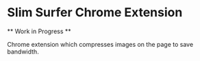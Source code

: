 # Slim Surfer Chrome Extension

** Work in Progress **

Chrome extension which compresses images on the page to save bandwidth.

